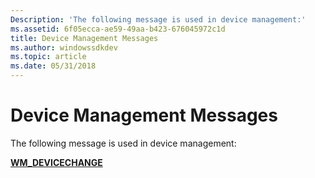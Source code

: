```yaml
---
Description: 'The following message is used in device management:'
ms.assetid: 6f05ecca-ae59-49aa-b423-676045972c1d
title: Device Management Messages
ms.author: windowssdkdev
ms.topic: article
ms.date: 05/31/2018
---
```


# Device Management Messages

The following message is used in device management:

<dl>

[**WM\_DEVICECHANGE**](wm-devicechange.md)  
</dl>

 

 



